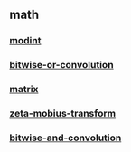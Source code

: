 ## math
### [modint]()
### [bitwise-or-convolution]()
### [matrix]()
### [zeta-mobius-transform]()
### [bitwise-and-convolution]()
